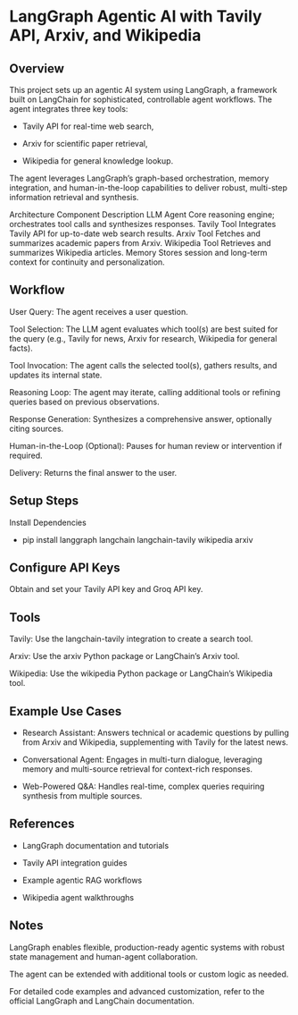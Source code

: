 
# LangGraph Agentic AI with Tavily API, Arxiv, and Wikipedia

## Overview

This project sets up an agentic AI system using LangGraph, a framework built on LangChain for sophisticated, controllable agent workflows. The agent integrates three key tools:

- Tavily API for real-time web search,

- Arxiv for scientific paper retrieval,

- Wikipedia for general knowledge lookup.

The agent leverages LangGraph’s graph-based orchestration, memory integration, and human-in-the-loop capabilities to deliver robust, multi-step information retrieval and synthesis.

Architecture
Component	Description
LLM Agent	Core reasoning engine; orchestrates tool calls and synthesizes responses.
Tavily Tool	Integrates Tavily API for up-to-date web search results.
Arxiv Tool	Fetches and summarizes academic papers from Arxiv.
Wikipedia Tool	Retrieves and summarizes Wikipedia articles.
Memory	Stores session and long-term context for continuity and personalization.


## Workflow
User Query: The agent receives a user question.

Tool Selection: The LLM agent evaluates which tool(s) are best suited for the query (e.g., Tavily for news, Arxiv for research, Wikipedia for general facts).

Tool Invocation: The agent calls the selected tool(s), gathers results, and updates its internal state.

Reasoning Loop: The agent may iterate, calling additional tools or refining queries based on previous observations.

Response Generation: Synthesizes a comprehensive answer, optionally citing sources.

Human-in-the-Loop (Optional): Pauses for human review or intervention if required.

Delivery: Returns the final answer to the user.

## Setup Steps

Install Dependencies

* pip install langgraph langchain langchain-tavily wikipedia arxiv

## Configure API Keys

Obtain and set your Tavily API key and Groq API key.

## Tools
Tavily: Use the langchain-tavily integration to create a search tool.

Arxiv: Use the arxiv Python package or LangChain’s Arxiv tool.

Wikipedia: Use the wikipedia Python package or LangChain’s Wikipedia tool.

## Example Use Cases
- Research Assistant: Answers technical or academic questions by pulling from Arxiv and Wikipedia, supplementing with Tavily for the latest news.

- Conversational Agent: Engages in multi-turn dialogue, leveraging memory and multi-source retrieval for context-rich responses.

- Web-Powered Q&A: Handles real-time, complex queries requiring synthesis from multiple sources.

## References
- LangGraph documentation and tutorials

- Tavily API integration guides

- Example agentic RAG workflows

- Wikipedia agent walkthroughs

## Notes
LangGraph enables flexible, production-ready agentic systems with robust state management and human-agent collaboration.

The agent can be extended with additional tools or custom logic as needed.

For detailed code examples and advanced customization, refer to the official LangGraph and LangChain documentation.
